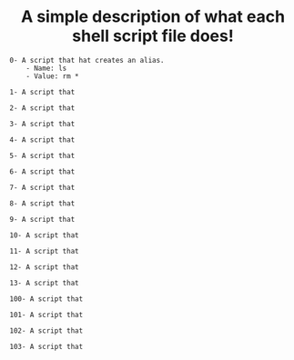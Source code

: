 <h1 align="center">A simple description of what each shell script file does!</h1>

	0- A script that hat creates an alias.
		- Name: ls
		- Value: rm *

	1- A script that 

	2- A script that 

	3- A script that 

	4- A script that 

	5- A script that 

	6- A script that 

	7- A script that 

	8- A script that 

	9- A script that 

	10- A script that 

	11- A script that 

	12- A script that 

	13- A script that 

	100- A script that 

	101- A script that 
	
	102- A script that 
	
	103- A script that 
